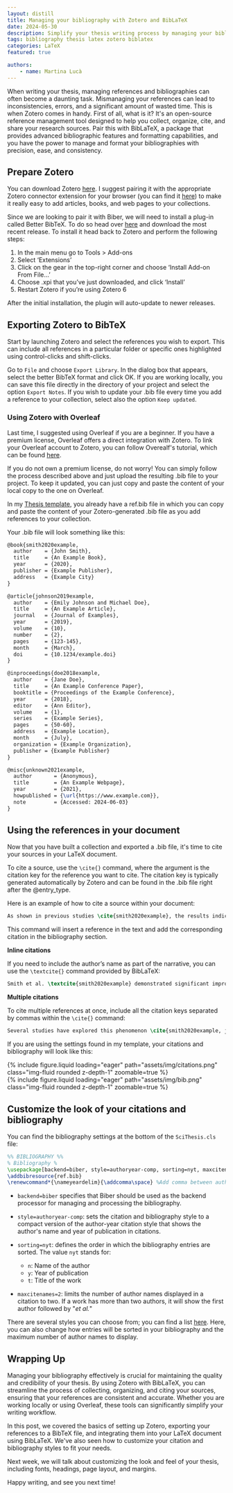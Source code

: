 ```yaml
---
layout: distill
title: Managing your bibliography with Zotero and BibLaTeX
date: 2024-05-30
description: Simplify your thesis writing process by managing your bibliography with Zotero and BibLaTeX. Learn how to set up, export, and customize your references seamlessly!
tags: bibliography thesis latex zotero biblatex
categories: LaTeX
featured: true

authors:
    - name: Martina Lucà
---
```


When writing your thesis, managing references and bibliographies can often become a daunting task. Mismanaging your references can lead to inconsistencies, errors, and a significant amount of wasted time. This is when Zotero comes in handy. First of all, what is it? It's an open-source reference management tool designed to help you collect, organize, cite, and share your research sources. Pair this with BibLaTeX, a package that provides advanced bibliographic features and formatting capabilities, and you have the power to manage and format your bibliographies with precision, ease, and consistency. 

## Prepare Zotero

You can download Zotero [here](https://www.zotero.org/). I suggest pairing it with the appropriate Zotero connector extension for your browser (you can find it [here](https://www.zotero.org/download/connectors)) to make it really easy to add articles, books, and web pages to your collections. 

Since we are looking to pair it with Biber, we will need to install a plug-in called Better BibTeX. To do so head over [here](https://github.com/retorquere/zotero-better-bibtex/releases) and download the most recent release. To install it head back to Zotero and perform the following steps:

1. In the main menu go to Tools > Add-ons
2. Select ‘Extensions’
3. Click on the gear in the top-right corner and choose ‘Install Add-on From File…’
4. Choose .xpi that you’ve just downloaded, and click ‘Install’
5. Restart Zotero if you’re using Zotero 6

After the initial installation, the plugin will auto-update to newer releases.

## Exporting Zotero to BibTeX

Start by launching Zotero and select the references you wish to export. This can include all references in a particular folder or specific ones highlighted using control-clicks and shift-clicks. 

Go to `File` and choose `Export Library`. In the dialog box that appears, select the better BibTeX format and click OK. If you are working locally, you can save this file directly in the directory of your project and select the option `Export Notes`. If you wish to update your .bib file every time you add a reference to your collection, select also the option `Keep updated`.

### Using Zotero with Overleaf

Last time, I suggested using Overleaf if you are a beginner. If you have a premium license, Overleaf offers a direct integration with Zotero. To link your Overleaf account to Zotero, you can follow Overealf's tutorial, which can be found [here](https://it.overleaf.com/learn/how-to/How_to_link_your_Overleaf_account_to_Mendeley_and_Zotero).

If you do not own a premium license, do not worry! You can simply follow the process described above and just upload the resulting .bib file to your project. To keep it updated, you can just copy and paste the content of your local copy to the one on Overleaf.

In my [Thesis template](https://github.com/martiluca/SciThesis), you already have a ref.bib file in which you can copy and paste the content of your Zotero-generated .bib file as you add references to your collection.

Your .bib file will look something like this:

```latex
@book{smith2020example,
  author    = {John Smith},
  title     = {An Example Book},
  year      = {2020},
  publisher = {Example Publisher},
  address   = {Example City}
}

@article{johnson2019example,
  author    = {Emily Johnson and Michael Doe},
  title     = {An Example Article},
  journal   = {Journal of Examples},
  year      = {2019},
  volume    = {10},
  number    = {2},
  pages     = {123-145},
  month     = {March},
  doi       = {10.1234/example.doi}
}

@inproceedings{doe2018example,
  author    = {Jane Doe},
  title     = {An Example Conference Paper},
  booktitle = {Proceedings of the Example Conference},
  year      = {2018},
  editor    = {Ann Editor},
  volume    = {1},
  series    = {Example Series},
  pages     = {50-60},
  address   = {Example Location},
  month     = {July},
  organization = {Example Organization},
  publisher = {Example Publisher}
}

@misc{unknown2021example,
  author       = {Anonymous},
  title        = {An Example Webpage},
  year         = {2021},
  howpublished = {\url{https://www.example.com}},
  note         = {Accessed: 2024-06-03}
}
```

## Using the references in your document

Now that you have built a collection and exported a .bib file, it's time to cite your sources in your LaTeX document.

To cite a source, use the `\cite{}` command, where the argument is the citation key for the reference you want to cite. The citation key is typically generated automatically by Zotero and can be found in the .bib file right after the @entry_type.

Here is an example of how to cite a source within your document:

```latex
As shown in previous studies \cite{smith2020example}, the results indicate significant improvements.
```

This command will insert a reference in the text and add the corresponding citation in the bibliography section.

**Inline citations**

If you need to include the author’s name as part of the narrative, you can use the `\textcite{}` command provided by BibLaTeX:

```latex
Smith et al. \textcite{smith2020example} demonstrated significant improvements in their study.
```

**Multiple citations**

To cite multiple references at once, include all the citation keys separated by commas within the `\cite{}` command:

```latex
Several studies have explored this phenomenon \cite{smith2020example, johnson2019example, doe2018example}.
```

If you are using the settings found in my template, your citations and bibliography will look like this:

<div class="row mt-3">
    <div class="col-sm mt-3 mt-md-0">
        {% include figure.liquid loading="eager" path="assets/img/citations.png" class="img-fluid rounded z-depth-1" zoomable=true %}
    </div>
    <div class="col-sm mt-3 mt-md-0">
        {% include figure.liquid loading="eager" path="assets/img/bib.png" class="img-fluid rounded z-depth-1" zoomable=true %}
    </div>
</div>

## Customize the look of your citations and bibliography

You can find the bibliography settings at the bottom of the `SciThesis.cls` file:

```latex
%% BIBLIOGRAPHY %%
% Bibliography %
\usepackage[backend=biber, style=authoryear-comp, sorting=nyt, maxcitenames=2]{biblatex}
\addbibresource{ref.bib}
\renewcommand*{\nameyeardelim}{\addcomma\space} %Add comma between author and year
```

- `backend=biber` specifies that Biber should be used as the backend processor for managing and processing the bibliography. 
- `style=authoryear-comp`: sets the citation and bibliography style to a compact version of the author-year citation style that shows the author's name and year of publication in citations.
- `sorting=nyt`: defines the order in which the bibliography entries are sorted. The value `nyt` stands for:
  - `n`: Name of the author
  - `y`: Year of publication
  - `t`: Title of the work 

- `maxcitenames=2`: limits the number of author names displayed in a citation to two. If a work has more than two authors, it will show the first author followed by "*et al.*"

There are several styles you can choose from; you can find a list [here](https://www.overleaf.com/learn/latex/Biblatex_citation_styles). Here, you can also change how entries will be sorted in your bibliography and the maximum number of author names to display.

## Wrapping Up

Managing your bibliography effectively is crucial for maintaining the quality and credibility of your thesis. By using Zotero with BibLaTeX, you can streamline the process of collecting, organizing, and citing your sources, ensuring that your references are consistent and accurate. Whether you are working locally or using Overleaf, these tools can significantly simplify your writing workflow.

In this post, we covered the basics of setting up Zotero, exporting your references to a BibTeX file, and integrating them into your LaTeX document using BibLaTeX. We've also seen how to customize your citation and bibliography styles to fit your needs.

Next week, we will talk about customizing the look and feel of your thesis, including fonts, headings, page layout, and margins.

Happy writing, and see you next time!